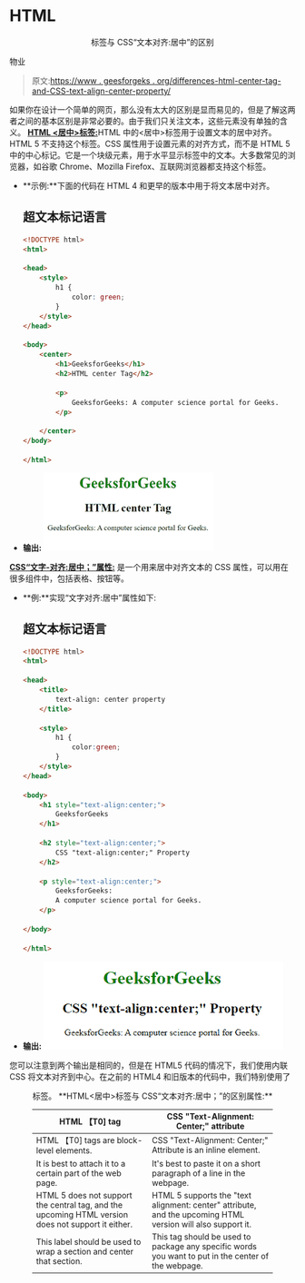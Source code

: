 # HTML

<center>标签与 CSS“文本对齐:居中”的区别</center>

物业

> 原文:[https://www . geesforgeks . org/differences-html-center-tag-and-CSS-text-align-center-property/](https://www.geeksforgeeks.org/differences-between-html-center-tag-and-css-text-align-center-property/)

如果你在设计一个简单的网页，那么没有太大的区别是显而易见的，但是了解这两者之间的基本区别是非常必要的。由于我们只关注文本，这些元素没有单独的含义。
[**HTML <居中>标签:**](https://www.geeksforgeeks.org/html-center-tag/)HTML 中的<居中>标签用于设置文本的居中对齐。HTML 5 不支持这个标签。CSS 属性用于设置元素的对齐方式，而不是 HTML 5 中的中心标记。它是一个块级元素，用于水平显示标签中的文本。大多数常见的浏览器，如谷歌 Chrome、Mozilla Firefox、互联网浏览器都支持这个标签。

*   **示例:**下面的代码在 HTML 4 和更早的版本中用于将文本居中对齐。

    ## 超文本标记语言

    ```html
    <!DOCTYPE html>
    <html>

    <head>
        <style>
            h1 {
                color: green;
            }
        </style>
    </head>

    <body>
        <center>
            <h1>GeeksforGeeks</h1>
            <h2>HTML center Tag</h2>

            <p>
                GeeksforGeeks: A computer science portal for Geeks.
            </p>

        </center>
    </body>

    </html>
    ```

*   **输出:**
    ![](img/6aa21d6cfa9cac61e452aac20dff7d1b.png)

[**CSS“文字-对齐:居中；”属性:**](https://www.geeksforgeeks.org/css-text-align-property/) 是一个用来居中对齐文本的 CSS 属性，可以用在很多组件中，包括表格、按钮等。

*   **例:**实现“文字对齐:居中”属性如下:

    ## 超文本标记语言

    ```html
    <!DOCTYPE html> 
    <html> 

    <head> 
        <title>
            text-align: center property
        </title> 

        <style> 
            h1 { 
                color:green; 
            } 
        </style> 
    </head> 

    <body> 
        <h1 style="text-align:center;">
            GeeksforGeeks
        </h1> 

        <h2 style="text-align:center;">
            CSS "text-align:center;" Property
        </h2> 

        <p style="text-align:center;">
            GeeksforGeeks: 
            A computer science portal for Geeks.
        </p>

    </body> 

    </html>       
    ```

*   **输出:**
    ![](img/1dfc150f92e1dbbeb76c1bd8c6febe2f.png)

您可以注意到两个输出是相同的，但是在 HTML5 代码的情况下，我们使用内联 CSS 将文本对齐到中心。在之前的 HTML4 和旧版本的代码中，我们特别使用了

<center>标签。
**HTML<居中>标签与 CSS“文本对齐:居中；”的区别属性:**

<figure class="table">

| HTML 【T0] tag | CSS "Text-Alignment: Center;" attribute |
| --- | --- |
| HTML 【T0] tags are block-level elements. | CSS "Text-Alignment: Center;" Attribute is an inline element. |
| It is best to attach it to a certain part of the web page. | It's best to paste it on a short paragraph of a line in the webpage. |
| HTML 5 does not support the central tag, and the upcoming HTML version does not support it either. | HTML 5 supports the "text alignment: center" attribute, and the upcoming HTML version will also support it. |
| This label should be used to wrap a section and center that section. | This tag should be used to package any specific words you want to put in the center of the webpage. |

</figure>

</center>